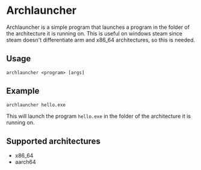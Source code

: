 # Archlauncher

Archlauncher is a simple program that launches a program in the folder of the architecture it is running on.
This is useful on windows steam since steam doesn't differentiate arm and x86_64 architectures, so this is needed.

## Usage

```
archlauncher <program> [args]
```

## Example

```
archlauncher hello.exe
```

This will launch the program `hello.exe` in the folder of the architecture it is running on.

## Supported architectures

- x86_64
- aarch64